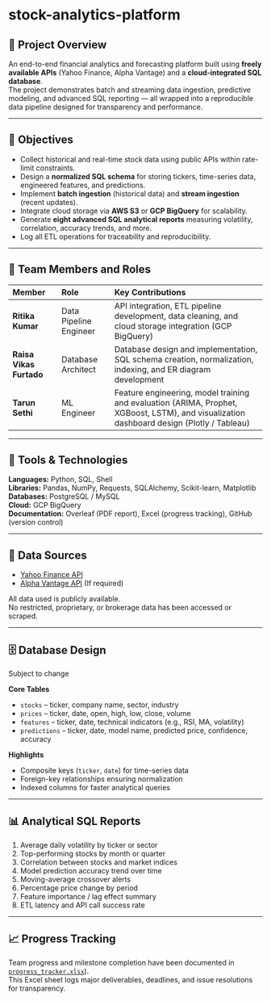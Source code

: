 # stock-analytics-platform

## 📘 Project Overview
An end-to-end financial analytics and forecasting platform built using **freely available APIs** (Yahoo Finance, Alpha Vantage) and a **cloud-integrated SQL database**.  
The project demonstrates batch and streaming data ingestion, predictive modeling, and advanced SQL reporting — all wrapped into a reproducible data pipeline designed for transparency and performance.

---

## 🎯 Objectives
- Collect historical and real-time stock data using public APIs within rate-limit constraints.  
- Design a **normalized SQL schema** for storing tickers, time-series data, engineered features, and predictions.  
- Implement **batch ingestion** (historical data) and **stream ingestion** (recent updates).  
- Integrate cloud storage via **AWS S3** or **GCP BigQuery** for scalability.  
- Generate **eight advanced SQL analytical reports** measuring volatility, correlation, accuracy trends, and more.  
- Log all ETL operations for traceability and reproducibility.

---

## 👥 Team Members and Roles
| Member | Role | Key Contributions |
|:--|:--|:--|
| **Ritika Kumar** | Data Pipeline Engineer | API integration, ETL pipeline development, data cleaning, and cloud storage integration (GCP BigQuery) |
| **Raisa Vikas Furtado** | Database Architect | Database design and implementation, SQL schema creation, normalization, indexing, and ER diagram development |
| **Tarun Sethi** | ML Engineer | Feature engineering, model training and evaluation (ARIMA, Prophet, XGBoost, LSTM), and visualization dashboard design (Plotly / Tableau) |

---

## 🧰 Tools & Technologies
**Languages:** Python, SQL, Shell  
**Libraries:** Pandas, NumPy, Requests, SQLAlchemy, Scikit-learn, Matplotlib  
**Databases:** PostgreSQL / MySQL  
**Cloud:** GCP BigQuery  
**Documentation:** Overleaf (PDF report), Excel (progress tracking), GitHub (version control)

---

## 🔗 Data Sources
- [Yahoo Finance API](https://finance.yahoo.com/)
- [Alpha Vantage API](https://www.alphavantage.co/documentation/) (If required)
  
All data used is publicly available.  
No restricted, proprietary, or brokerage data has been accessed or scraped.

---

## 🗄️ Database Design
Subject to change

**Core Tables**
- `stocks` – ticker, company name, sector, industry  
- `prices` – ticker, date, open, high, low, close, volume  
- `features` – ticker, date, technical indicators (e.g., RSI, MA, volatility)  
- `predictions` – ticker, date, model name, predicted price, confidence, accuracy  

**Highlights**
- Composite keys (`ticker`, `date`) for time-series data  
- Foreign-key relationships ensuring normalization  
- Indexed columns for faster analytical queries  

---

## 📊 Analytical SQL Reports
1. Average daily volatility by ticker or sector  
2. Top-performing stocks by month or quarter  
3. Correlation between stocks and market indices  
4. Model prediction accuracy trend over time  
5. Moving-average crossover alerts  
6. Percentage price change by period  
7. Feature importance / lag effect summary  
8. ETL latency and API call success rate  


---

## 📈 Progress Tracking
Team progress and milestone completion have been documented in  
[`progress_tracker.xlsx`](https://northeastern-my.sharepoint.com/:x:/r/personal/kumar_riti_northeastern_edu/Documents/progress_tracker.xlsx?d=wa7fec4b0e5154b40be4c327f848a7cf3&csf=1&web=1&e=UwO6qY)).  
This Excel sheet logs major deliverables, deadlines, and issue resolutions for transparency.

